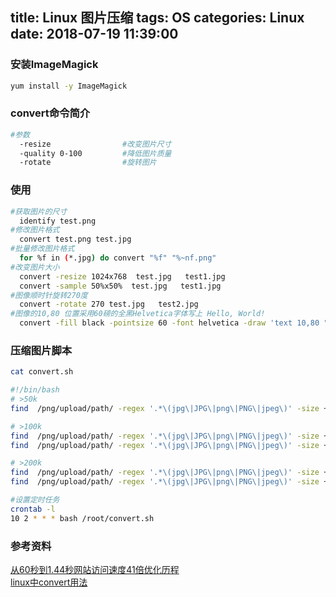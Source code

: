 title: Linux 图片压缩
tags: OS
categories: Linux
date: 2018-07-19 11:39:00
---
### 安装ImageMagick
```bash
yum install -y ImageMagick
```
### convert命令简介
```bash
#参数 
  -resize                #改变图片尺寸 
  -quality 0-100         #降低图片质量 
  -rotate                #旋转图片
```
### 使用
```bash
#获取图片的尺寸
  identify test.png
#修改图片格式
  convert test.png test.jpg 
#批量修改图片格式
  for %f in (*.jpg) do convert "%f" "%~nf.png" 
#改变图片大小
  convert -resize 1024x768  test.jpg   test1.jpg
  convert -sample 50%x50%  test.jpg   test1.jpg
#图像顺时针旋转270度 
  convert -rotate 270 test.jpg   test2.jpg
#图像的10,80 位置采用60磅的全黑Helvetica字体写上 Hello, World! 
  convert -fill black -pointsize 60 -font helvetica -draw 'text 10,80 "Hello, World!"'  test.jpg  hello.jpg
```
<!-- more -->
### 压缩图片脚本
```bash
cat convert.sh 

#!/bin/bash
# >50k
find  /png/upload/path/ -regex '.*\(jpg\|JPG\|png\|PNG\|jpeg\)' -size +50k -exec convert -resize 350x350 -quality 60 {} {} \;

# >100k
find  /png/upload/path/ -regex '.*\(jpg\|JPG\|png\|PNG\|jpeg\)' -size +100k -exec convert -resize 300x300 -quality 60 {} {} \;
find  /png/upload/path/ -regex '.*\(jpg\|JPG\|png\|PNG\|jpeg\)' -size +100k -exec convert -resize 80%x80% -quality 60 {} {} \;

# >200k
find  /png/upload/path/ -regex '.*\(jpg\|JPG\|png\|PNG\|jpeg\)' -size +200k -exec convert -resize 250x250 -quality 60 {} {} \;
find  /png/upload/path/ -regex '.*\(jpg\|JPG\|png\|PNG\|jpeg\)' -size +200k -exec convert -resize 70%x70% -quality 60 {} {} \;

#设置定时任务
crontab -l
10 2 * * * bash /root/convert.sh
```

### 参考资料
[从60秒到1.44秒网站访问速度41倍优化历程](http://url.cn/5EU6ci1)  
[linux中convert用法](http://www.cnblogs.com/robben/p/4315123.html)  